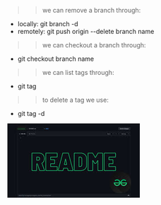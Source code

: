 >> we can remove a branch through:
* locally: git branch -d 
* remotely: git push origin --delete branch name

>> we can checkout a branch through:
* git checkout branch name

>> we can list tags through:
* git tag

>> to delete a tag we use:
* git tag -d  

![pic](download.jpeg)